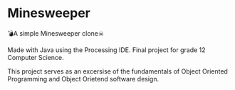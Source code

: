 # Minesweeper
💣A simple Minesweeper clone☠

Made with Java using the Processing IDE. Final project for grade 12 Computer Science.

This project serves as an excersise of the fundamentals of Object Oriented Programming and Object Orietend software design.
